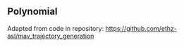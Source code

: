 ## Polynomial

Adapted from code in repository: https://github.com/ethz-asl/mav_trajectory_generation